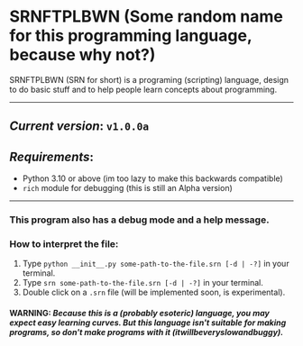 # SRNFTPLBWN (Some random name for this programming language, because why not?)

SRNFTPLBWN (SRN for short) is a programing (scripting) language, design to do basic stuff and to help people learn concepts about programming.

---
## _Current version_: `v1.0.0a`

## _Requirements_:
 - Python 3.10 or above (im too lazy to make this backwards compatible)
 - `rich` module for debugging (this is still an Alpha version)

---
### This program also has a debug mode and a help message.
### How to interpret the file:
1. Type `python __init__.py some-path-to-the-file.srn [-d | -?]` in your terminal.
2. Type `srn some-path-to-the-file.srn [-d | -?]` in your terminal.
3. Double click on a `.srn` file (will be implemented soon, is experimental).

#### **WARNING:** _Because this is a (probably esoteric) language, you may expect easy learning curves. But this language isn't suitable for making programs, so don't make programs with it (itwillbeveryslowandbuggy)._
